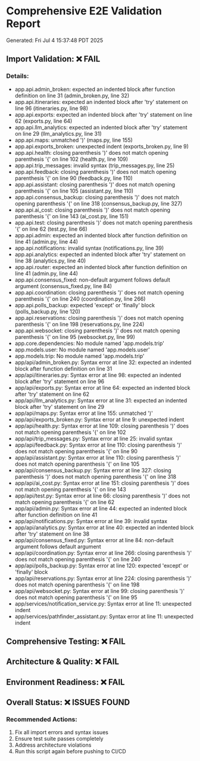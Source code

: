 # Comprehensive E2E Validation Report
Generated: Fri Jul  4 15:37:48 PDT 2025

## Import Validation: ❌ FAIL
### Details:
- app.api.admin_broken: expected an indented block after function definition on line 31 (admin_broken.py, line 32)
- app.api.itineraries: expected an indented block after 'try' statement on line 96 (itineraries.py, line 98)
- app.api.exports: expected an indented block after 'try' statement on line 62 (exports.py, line 64)
- app.api.llm_analytics: expected an indented block after 'try' statement on line 29 (llm_analytics.py, line 31)
- app.api.maps: unmatched ')' (maps.py, line 155)
- app.api.exports_broken: unexpected indent (exports_broken.py, line 9)
- app.api.health: closing parenthesis ')' does not match opening parenthesis '{' on line 102 (health.py, line 109)
- app.api.trip_messages: invalid syntax (trip_messages.py, line 25)
- app.api.feedback: closing parenthesis ')' does not match opening parenthesis '{' on line 90 (feedback.py, line 110)
- app.api.assistant: closing parenthesis ')' does not match opening parenthesis '{' on line 105 (assistant.py, line 110)
- app.api.consensus_backup: closing parenthesis ')' does not match opening parenthesis '{' on line 318 (consensus_backup.py, line 327)
- app.api.ai_cost: closing parenthesis ')' does not match opening parenthesis '{' on line 143 (ai_cost.py, line 151)
- app.api.test: closing parenthesis ')' does not match opening parenthesis '{' on line 62 (test.py, line 66)
- app.api.admin: expected an indented block after function definition on line 41 (admin.py, line 44)
- app.api.notifications: invalid syntax (notifications.py, line 39)
- app.api.analytics: expected an indented block after 'try' statement on line 38 (analytics.py, line 40)
- app.api.router: expected an indented block after function definition on line 41 (admin.py, line 44)
- app.api.consensus_fixed: non-default argument follows default argument (consensus_fixed.py, line 84)
- app.api.coordination: closing parenthesis ')' does not match opening parenthesis '{' on line 240 (coordination.py, line 266)
- app.api.polls_backup: expected 'except' or 'finally' block (polls_backup.py, line 120)
- app.api.reservations: closing parenthesis ')' does not match opening parenthesis '{' on line 198 (reservations.py, line 224)
- app.api.websocket: closing parenthesis ')' does not match opening parenthesis '{' on line 95 (websocket.py, line 99)
- app.core.dependencies: No module named 'app.models.trip'
- app.models.user: No module named 'app.models.user'
- app.models.trip: No module named 'app.models.trip'
- app/api/admin_broken.py: Syntax error at line 32: expected an indented block after function definition on line 31
- app/api/itineraries.py: Syntax error at line 98: expected an indented block after 'try' statement on line 96
- app/api/exports.py: Syntax error at line 64: expected an indented block after 'try' statement on line 62
- app/api/llm_analytics.py: Syntax error at line 31: expected an indented block after 'try' statement on line 29
- app/api/maps.py: Syntax error at line 155: unmatched ')'
- app/api/exports_broken.py: Syntax error at line 9: unexpected indent
- app/api/health.py: Syntax error at line 109: closing parenthesis ')' does not match opening parenthesis '{' on line 102
- app/api/trip_messages.py: Syntax error at line 25: invalid syntax
- app/api/feedback.py: Syntax error at line 110: closing parenthesis ')' does not match opening parenthesis '{' on line 90
- app/api/assistant.py: Syntax error at line 110: closing parenthesis ')' does not match opening parenthesis '{' on line 105
- app/api/consensus_backup.py: Syntax error at line 327: closing parenthesis ')' does not match opening parenthesis '{' on line 318
- app/api/ai_cost.py: Syntax error at line 151: closing parenthesis ')' does not match opening parenthesis '{' on line 143
- app/api/test.py: Syntax error at line 66: closing parenthesis ')' does not match opening parenthesis '{' on line 62
- app/api/admin.py: Syntax error at line 44: expected an indented block after function definition on line 41
- app/api/notifications.py: Syntax error at line 39: invalid syntax
- app/api/analytics.py: Syntax error at line 40: expected an indented block after 'try' statement on line 38
- app/api/consensus_fixed.py: Syntax error at line 84: non-default argument follows default argument
- app/api/coordination.py: Syntax error at line 266: closing parenthesis ')' does not match opening parenthesis '{' on line 240
- app/api/polls_backup.py: Syntax error at line 120: expected 'except' or 'finally' block
- app/api/reservations.py: Syntax error at line 224: closing parenthesis ')' does not match opening parenthesis '{' on line 198
- app/api/websocket.py: Syntax error at line 99: closing parenthesis ')' does not match opening parenthesis '{' on line 95
- app/services/notification_service.py: Syntax error at line 11: unexpected indent
- app/services/pathfinder_assistant.py: Syntax error at line 11: unexpected indent

## Comprehensive Testing: ❌ FAIL

## Architecture & Quality: ❌ FAIL

## Environment Readiness: ❌ FAIL

## Overall Status: ❌ ISSUES FOUND

### Recommended Actions:
1. Fix all import errors and syntax issues
2. Ensure test suite passes completely
3. Address architecture violations
4. Run this script again before pushing to CI/CD